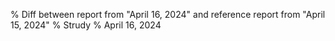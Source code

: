 % Diff between report from "April 16, 2024" and reference report from "April 15, 2024"
% Strudy
% April 16, 2024


